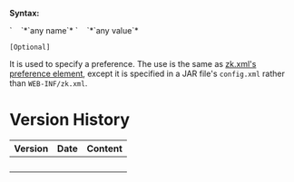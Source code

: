 **Syntax:**

<preference>  
`    `<name>*`any name`*</name>  
`    `<value>*`any value`*</value>  
</preference>

`[Optional]`

It is used to specify a preference. The use is the same as [zk.xml's
preference
element](ZK_Configuration_Reference/zk.xml/The_preference_Element),
except it is specified in a JAR file's `config.xml` rather than
`WEB-INF/zk.xml`.

# Version History

| Version | Date | Content |
|---------|------|---------|
|         |      |         |
